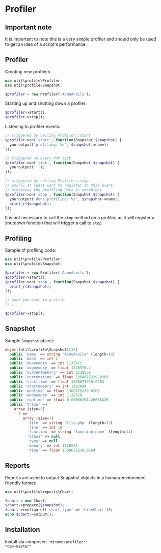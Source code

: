 Profiler
========

## Important note
It is important to note this is a very simple profiler and should only be used to get an idea of a script's performance.

## Profiler
Creating new profilers:
```php
use util\profile\Profiler;
use util\profile\Snapshot;

$profiler = new Profiler('AcmeAnvils');
```

Starting up and shutting down a profiler:
```php
$profiler->start();
$profiler->stop();
```

Listening to profiler events:
```php
// triggered by calling Profiler::start
$profiler->on('start', function(Snapshot $snapshot) {
  youroutput('profiling: %s', $snapshot->name);
});

// triggered on every PHP tick
$profiler->on('tick', function(Snapshot $snapshot) {
  youroutput('.');
});

// triggered by calling Profiler::stop
// you'll at least want to register to this event,
// otherwise the profiling data it worthless
$profiler->on('stop', function(Snapshot $snapshot) {
  youroutput('done profiling: %s', $snapshot->name);
  print_r($snapshot);
});
```

It is not necessary to call the <code>stop</code> method on a profiler, as it will register a shutdown function that will trigger a call to <code>stop</code>.

## Profiling
Sample of profiling code:
```php
use util\profile\Profiler;
use util\profile\Snapshot;

$profiler = new Profiler('AcmeAnvils');
$profiler->start();
$profiler->on('stop', function(Snapshot $snapshot) {
  print_r($snapshot);
});

// code you want to profile
// ...

$profiler->stop();
```
## Snapshot
Sample <code>Snapshot</code> object:
```php
object(util\profile\Snapshot)[33]
  public 'name' => string 'AcmeAnvils' (length=10)
  public 'mode' => int 2
  public 'maxmemory' => int 1135472
  public 'avgmemory' => float 1128570.4
  public 'currentmemory' => int 1128568
  public 'currenttime' => float 1368675239.0269
  public 'starttime' => float 1368675239.0263
  public 'startmemory' => int 1122604
  public 'endtime' => float 1368675239.0269
  public 'endmemory' => int 1128520
  public 'runtime' => float 0.00060391426086426
  public 'trace' =>
    array (size=5)
      0 =>
        array (size=7)
          'file' => string 'file.php' (length=53)
          'line' => int 10
          'function' => string 'function_name' (length=14)
          'class' => null
          'type' => null
          'memory' => int 1126948
          'time' => float 1368675239.0264
```
## Reports
Reports are used to output Snapshot objects in a human/environment friendly format:
```php
use util\profile\reports\Chart;

$chart = new Chart;
$chart->prepare($snapshot);
$chart->configure(['chart_type' => 'LineChart']);
echo $chart->output();
```

## Installation
Install via composer: <code>"minond/profiler": "dev-master"</code>
